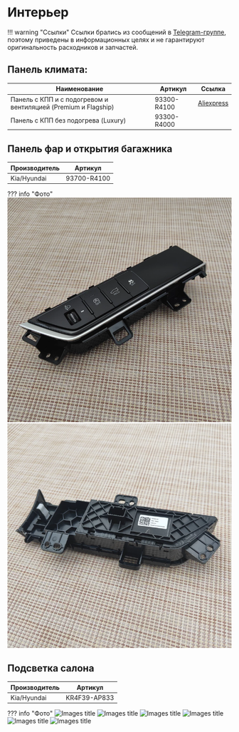 # Интерьер

!!! warning "Ссылки"
    Ссылки брались из сообщений в [Telegram-группе](https://t.me/Kia_Sportage_5_Turbo), поэтому приведены в информационных целях и не гарантируют оригинальность расходников и запчастей.

## Панель климата: 

| Наименование | Артикул | Ссылка |
| --- | --- | --- |
|Панель с КПП и с подогревом и вентиляцией (Premium и Flagship) | 93300-R4100 | [Aliexpress](https://sl.aliexpress.ru/p?key=wTegVGx)
|Панель с КПП без подогрева (Luxury)| 93300-R4000 |

## Панель фар и открытия багажника

| Производитель | Артикул   |
|---|---|
| Kia/Hyundai | 93700-R4100 |

??? info "Фото"
    ![Images title](../images/panel_2.webp)
    ![Images title](../images/panel_1.webp)


## Подсветка салона
| Производитель | Артикул |
| --- | --- |
| Kia/Hyundai | KR4F39-AP833 |

??? info "Фото"
    ![Images title](../images/KR4F39-AP833_1.avif)
    ![Images title](../images/KR4F39-AP833_2.avif)
    ![Images title](../images/KR4F39-AP833_3.avif)
    ![Images title](../images/KR4F39-AP833_4.avif)
    ![Images title](../images/KR4F39-AP833_5.avif)
    ![Images title](../images/KR4F39-AP833_6.avif)
    